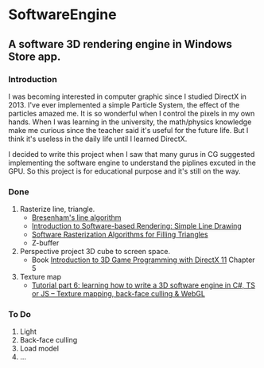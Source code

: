 # SoftwareEngine
## A software 3D rendering engine in Windows Store app.

### Introduction
  I was becoming interested in computer graphic since I studied DirectX in 2013. I've ever implemented a simple Particle System, the effect of the particles amazed me. It is so wonderful when I control the pixels in my own hands. When I was learning in the university, the math/physics knowledge make me curious since the teacher said it's useful for the future life. But I think it's useless in the daily life until I learned DirectX.
  
  I decided to write this project when I saw that many gurus in CG suggested implementing the software engine to understand the piplines excuted in the GPU.  So this project is for educational purpose and it's still on the way.
  
### Done
  1. Rasterize line, triangle.
      - [Bresenham's line algorithm](http://en.wikipedia.org/wiki/Bresenham's_line_algorithm)
      - [Introduction to Software-based Rendering: Simple Line Drawing](http://joshbeam.com/articles/simple_line_drawing/)
      - [Software Rasterization Algorithms for Filling Triangles](http://www.sunshine2k.de/coding/java/TriangleRasterization/TriangleRasterization.html)
      - Z-buffer
  2. Perspective project 3D cube to screen space. 
      - Book [Introduction to 3D Game Programming with DirectX 11](http://www.amazon.com/Introduction-3D-Game-Programming-DirectX/dp/1936420228/ref=sr_1_1?ie=UTF8&qid=1429889599&sr=8-1) Chapter 5
  3. Texture map
     - [Tutorial part 6: learning how to write a 3D software engine in C#, TS or JS – Texture mapping, back-face culling & WebGL](http://blogs.msdn.com/b/davrous/archive/2013/07/18/tutorial-part-6-learning-how-to-write-a-3d-software-engine-in-c-ts-or-js-texture-mapping-back-face-culling-amp-webgl.aspx)

### To Do
  1. Light
  2. Back-face culling
  3. Load model
  4. ...

